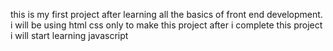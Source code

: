 this is my first project after learning all the basics of front end development.
i will be using html css only to make this project
after i complete this project i will start learning javascript
